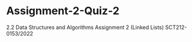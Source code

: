 # Assignment-2-Quiz-2
2.2 Data Structures and Algorithms Assignment 2 (Linked Lists)
SCT212-0153/2022
